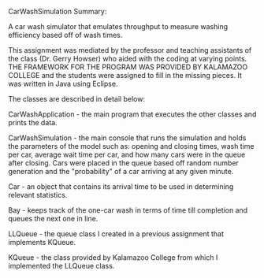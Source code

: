 CarWashSimulation Summary:

A car wash simulator that emulates throughput to measure washing efficiency based off of wash times.
 
This assignment was mediated by the professor and teaching assistants of the class (Dr. Gerry Howser) who aided with the coding at varying points. THE FRAMEWORK FOR THE PROGRAM WAS PROVIDED BY KALAMAZOO COLLEGE and the students were assigned to fill in the missing pieces. It was written in Java using Eclipse.

The classes are described in detail below:

CarWashApplication - the main program that executes the other classes and prints the data.

CarWashSimulation - the main console that runs the simulation and holds the parameters of the model such as: opening and closing times, wash time per car, average wait time per car, and how many cars were in the queue after closing. Cars were placed in the queue based off random number generation and the "probability" of a car arriving at any given minute.

Car - an object that contains its arrival time to be used in determining relevant statistics.

Bay - keeps track of the one-car wash in terms of time till completion and queues the next one in line.

LLQueue - the queue class I created in a previous assignment that implements KQueue.

KQueue - the class provided by Kalamazoo College from which I implemented the LLQueue class.
